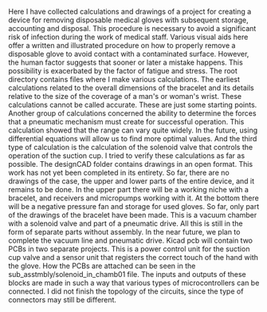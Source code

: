 
Here I have collected calculations and drawings of a project for creating a device for removing disposable medical gloves with subsequent storage, accounting and disposal. This procedure is necessary to avoid a significant risk of infection during the work of medical staff. Various visual aids here offer a written and illustrated procedure on how to properly remove a disposable glove to avoid contact with a contaminated surface. However, the human factor suggests that sooner or later a mistake happens. This possibility is exacerbated by the factor of fatigue and stress.
The root directory contains files where I make various calculations. The earliest calculations related to the overall dimensions of the bracelet and its details relative to the size of the coverage of a man's or woman's wrist. These calculations cannot be called accurate. These are just some starting points.
Another group of calculations concerned the ability to determine the forces that a pneumatic mechanism must create for successful operation. This calculation showed that the range can vary quite widely. In the future, using differential equations will allow us to find more optimal values.
And the third type of calculation is the calculation of the solenoid valve that controls the operation of the suction cup. I tried to verify these calculations as far as possible.
The designCAD folder contains drawings in an open format. This work has not yet been completed in its entirety. So far, there are no drawings of the case, the upper and lower parts of the entire device, and it remains to be done. In the upper part there will be a working niche with a bracelet, and receivers and micropumps working with it. At the bottom there will be a negative pressure fan and storage for used gloves. So far, only part of the drawings of the bracelet have been made. This is a vacuum chamber with a solenoid valve and part of a pneumatic drive. All this is still in the form of separate parts without assembly. In the near future, we plan to complete the vacuum line and pneumatic drive.
Kicad pcb will contain two PCBs in two separate projects. This is a power control unit for the suction cup valve and a sensor unit that registers the correct touch of the hand with the glove. How the PCBs are attached can be seen in the sub_asstmbly/solenoid_in_chamb01 file. The inputs and outputs of these blocks are made in such a way that various types of microcontrollers can be connected. I did not finish the topology of the circuits, since the type of connectors may still be different.
